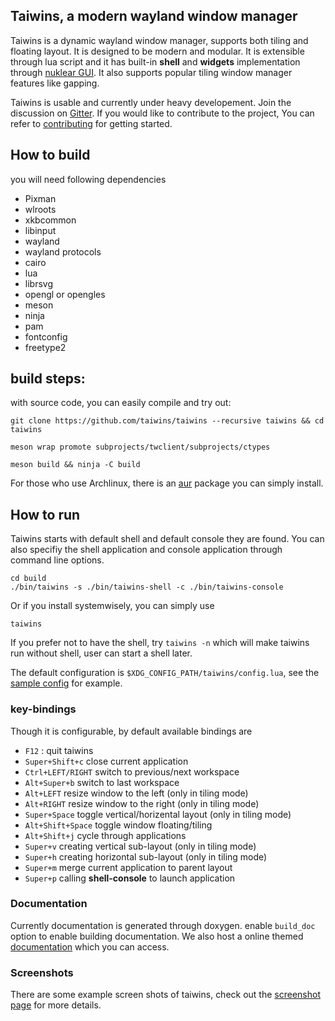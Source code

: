 ## Taiwins, a modern wayland window manager

Taiwins is a dynamic wayland window manager, supports both tiling and floating
layout. It is designed to be modern and modular. It is extensible through lua
script and it has built-in **shell** and **widgets** implementation through
[nuklear GUI](https://github.com/Immediate-Mode-UI/Nuklear). It also supports 
popular tiling window manager features like gapping.

Taiwins is usable and currently under heavy developement. Join the discussion on
[Gitter](https://gitter.im/taiwins). If you would like to contribute to the
project, You can refer to [contributing](CONTRIBUTING.md) for getting started.

## How to build
you will need following dependencies

- Pixman
- wlroots
- xkbcommon
- libinput
- wayland
- wayland protocols
- cairo
- lua
- librsvg
- opengl or opengles
- meson
- ninja
- pam
- fontconfig
- freetype2

## build steps:
with source code, you can easily compile and try out:

	git clone https://github.com/taiwins/taiwins --recursive taiwins && cd taiwins

	meson wrap promote subprojects/twclient/subprojects/ctypes
	
	meson build && ninja -C build
	
For those who use Archlinux, there is an
[aur](https://aur.archlinux.org/packages/taiwins-git) package you can simply install.

## How to run

Taiwins starts with default shell and default console they are found. You can
also specifiy the shell application and console application through command line
options.

	cd build
	./bin/taiwins -s ./bin/taiwins-shell -c ./bin/taiwins-console
	
Or if you install systemwisely, you can simply use

	taiwins 

If you prefer not to have the shell, try `taiwins -n` which will make taiwins
run without shell, user can start a shell later.

The default configuration is `$XDG_CONFIG_PATH/taiwins/config.lua`, see the
[sample config](docs/config.lua) for example.

### key-bindings
Though it is configurable, by default available bindings are

- `F12` : quit taiwins
- `Super+Shift+c` close current application
- `Ctrl+LEFT/RIGHT` switch to previous/next workspace
- `Alt+Super+b` switch to last workspace
- `Alt+LEFT` resize window to the left (only in tiling mode)
- `Alt+RIGHT` resize window to the right (only in tiling mode)
- `Super+Space` toggle vertical/horizental layout (only in tiling mode)
- `Alt+Shift+Space` toggle window floating/tiling
- `Alt+Shift+j` cycle through applications
- `Super+v` creating vertical sub-layout (only in tiling mode)
- `Super+h` creating horizontal sub-layout (only in tiling mode)
- `Super+m` merge current application to parent layout
- `Super+p` calling **shell-console** to launch application

### Documentation
Currently documentation is generated through doxygen. enable `build_doc` option
to enable building documentation. We also host a online themed
[documentation](https://taiwins.org/page_doc.html) which you can access.


### Screenshots
There are some example screen shots of taiwins, check out the [screenshot
page](docs/screenshots.md) for more details.
